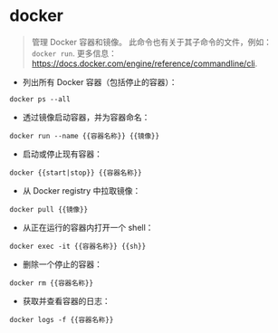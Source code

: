 # docker

> 管理 Docker 容器和镜像。
> 此命令也有关于其子命令的文件，例如：`docker run`.
> 更多信息：<https://docs.docker.com/engine/reference/commandline/cli>.

- 列出所有 Docker 容器（包括停止的容器）：

`docker ps --all`

- 透过镜像启动容器，并为容器命名：

`docker run --name {{容器名称}} {{镜像}}`

- 启动或停止现有容器：

`docker {{start|stop}} {{容器名称}}`

- 从 Docker registry 中拉取镜像：

`docker pull {{镜像}}`

- 从正在运行的容器内打开一个 shell：

`docker exec -it {{容器名称}} {{sh}}`

- 删除一个停止的容器：

`docker rm {{容器名称}}`

- 获取并查看容器的日志：

`docker logs -f {{容器名称}}`
